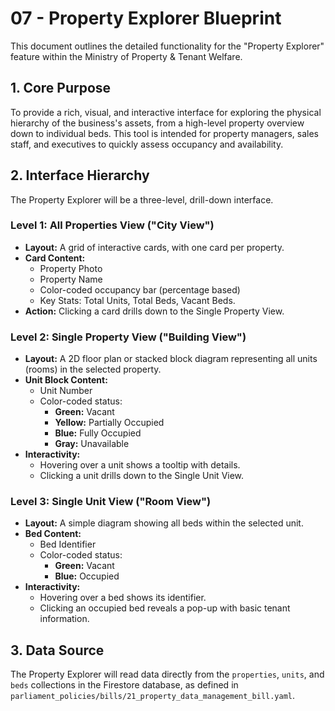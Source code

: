 # 07 - Property Explorer Blueprint

This document outlines the detailed functionality for the "Property Explorer" feature within the Ministry of Property & Tenant Welfare.

## 1. Core Purpose

To provide a rich, visual, and interactive interface for exploring the physical hierarchy of the business's assets, from a high-level property overview down to individual beds. This tool is intended for property managers, sales staff, and executives to quickly assess occupancy and availability.

## 2. Interface Hierarchy

The Property Explorer will be a three-level, drill-down interface.

### Level 1: All Properties View ("City View")
- **Layout:** A grid of interactive cards, with one card per property.
- **Card Content:**
    - Property Photo
    - Property Name
    - Color-coded occupancy bar (percentage based)
    - Key Stats: Total Units, Total Beds, Vacant Beds.
- **Action:** Clicking a card drills down to the Single Property View.

### Level 2: Single Property View ("Building View")
- **Layout:** A 2D floor plan or stacked block diagram representing all units (rooms) in the selected property.
- **Unit Block Content:**
    - Unit Number
    - Color-coded status:
        - **Green:** Vacant
        - **Yellow:** Partially Occupied
        - **Blue:** Fully Occupied
        - **Gray:** Unavailable
- **Interactivity:**
    - Hovering over a unit shows a tooltip with details.
    - Clicking a unit drills down to the Single Unit View.

### Level 3: Single Unit View ("Room View")
- **Layout:** A simple diagram showing all beds within the selected unit.
- **Bed Content:**
    - Bed Identifier
    - Color-coded status:
        - **Green:** Vacant
        - **Blue:** Occupied
- **Interactivity:**
    - Hovering over a bed shows its identifier.
    - Clicking an occupied bed reveals a pop-up with basic tenant information.

## 3. Data Source

The Property Explorer will read data directly from the `properties`, `units`, and `beds` collections in the Firestore database, as defined in `parliament_policies/bills/21_property_data_management_bill.yaml`.
